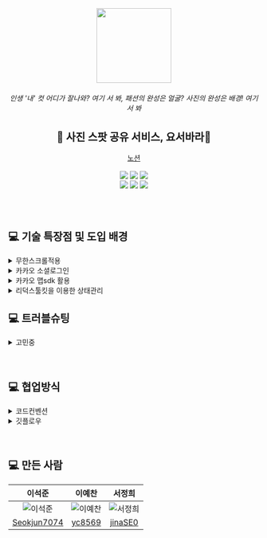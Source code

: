 <div align="center">
  <img src="https://user-images.githubusercontent.com/109025674/193523365-e4c205bb-150f-4ad5-97b2-9377a9ac69e1.PNG" width="150">   <h6>인생 '내' 컷 어디가 잘나와? 여기 서 봐, 패션의 완성은 얼굴? 사진의 완성은 배경! 여기 서 봐</h6>
  <h2>📸 사진 스팟 공유 서비스, 요서바라📸</h2>
  <a href="https://www.notion.so/2-b2a83adc547f456fa02222cad3e04a44">노션</a>　
  <br></br>
</div>
<div align="center">  
  <img src="https://img.shields.io/badge/styled--components-DB7093?style=for-the-badge&logo=styled-components&logoColor=white">
  <img src ="https://img.shields.io/badge/Redux-593D88?style=for-the-badge&logo=redux&logoColor=white">
  <img src ="https://img.shields.io/badge/Material--UI-0081CB?style=for-the-badge&logo=material-ui&logoColor=white">
</div>

<div align="center">
  <img src="https://img.shields.io/badge/React-20232A?style=for-the-badge&logo=react&logoColor=61DAFB">
  <img src="https://img.shields.io/badge/json%20web%20tokens-323330?style=for-the-badge&logo=json-web-tokens&logoColor=pink"> 
  <img src ="https://img.shields.io/badge/Amazon_AWS-232F3E?style=for-the-badge&logo=amazon-aws&logoColor=white">
</div>

<br></br>
## 💻 기술 특장점 및 도입 배경
<details>
<summary>무한스크롤적용</summary>
사진을 공유하는 서비스이기때문에 페이지네이션보다 무한스크롤이 유저가 더 편하게 사진을 볼 수 있다고 판단했어요.
</details>
<details>
<summary>카카오 소셜로그인</summary>
사용자 편의성를 고려하여 카카오 소셜로그인을 도입했어요.
</details>
<details>
<summary>카카오 맵sdk 활용</summary>
카카오 맵이 국내 사용자에게 구글맵보다 적합하다고 판단했고,
카카오 로그인과 같은 API KEY로 관리하기 위해 선택했어요.
</details>
<details>
<summary>리덕스툴킷을 이용한 상태관리</summary>
현재의 프로젝트 규모로는 props drilling도 적고 
관리하는 상태가 많지 않아 전역으로 상태관리를 하지 않아도 되지만
향후 유지보수의 측면에서 데이터를 전역관리하는 것이 유리하다고 판단했어요.
</details>

## 💻 트러블슈팅
<details>
<summary> 고민중</summary>
- ㅇㅇㅇ
- ㅇㅇㅇㅇㅇ
- ㅇㅇㅇㅇㅇㅇ
- 협업방식(코드컨벤션등)
- 트러블슈팅 / 리펙토링
</details>
<br></br>

## 💻 협업방식
<details>
<summary>코드컨벤션</summary>
-컴포넌트 : PascalCase
-함수 : camelCase
-변수 : camelCase
-폴더명 : 소문자
</details>
<details>
<summary>깃플로우</summary>
각자 작업할 브랜치 생성 ➜ dev 브랜치 생성 ➜ 이상없으면 master에 병합
</details>
<br></br>


## 💻 만든 사람
| 이석준 | 이예찬 | 서정희|
|:-----------:|:-----------:|:-----------:|
| ![이석준](https://user-images.githubusercontent.com/109025674/193542311-15be2f67-ccbb-4383-8c74-2ca9da505ecd.png)|![이예찬](https://user-images.githubusercontent.com/109025674/193542349-5cff393d-570a-4918-9674-258e0b371c88.png)|![서정희](https://user-images.githubusercontent.com/109025674/193542379-6bd3276d-5304-456f-9cb0-942815ea19ad.png)|
|[Seokjun7074](https://github.com/Seokjun7074) | [yc8569](https://github.com/yc8569) | [jinaSE0](https://github.com/jinaSE0) | 


